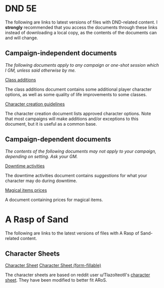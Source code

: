 # DND 5E

The following are links to latest versions of files with DND-related content. I **strongly** recommended that you access the documents through these links instead of downloading a local copy, as the contents of the documents can and will change.

## Campaign-independent documents

*The following documents apply to any campaign or one-shot session which I GM, unless said otherwise by me.*

[Class additions](DND/DND_Class_Additions.pdf)

The class additions document contains some additional player character options, as well as some quality of life improvements to some classes.

[Character creation guidelines](DND/Character_Creation.pdf)

The character creation document lists approved character options. Note that most campaigns will make additions and/or exceptions to this document, but it is useful as a common base.

## Campaign-dependent documents

*The contents of the following documents may not apply to your campaign, depending on setting. Ask your GM.*

[Downtime activities](DND/DowntimeActivities-player-version.pdf)

The downtime activities document contains *suggestions* for what your character may do during downtime.

[Magical items prices](DND/Magical_Items_Prices.pdf)

A document containing prices for magical items.

# A Rasp of Sand

The following are links to the latest versions of files with A Rasp of Sand-related content.

## Character Sheets

[Character Sheet](ARoS/Character_sheet.pdf)
[Character Sheet (form-fillable)](ARoS/Character_sheet_fillable.pdf)

The character sheets are based on reddit user u/Tlazolteotll's [character sheet](https://www.reddit.com/r/rpg/comments/ay5ikp/i_made_a_simple_knave_character_sheet_in_tabletop/). They have been modified to better fit ARoS.
